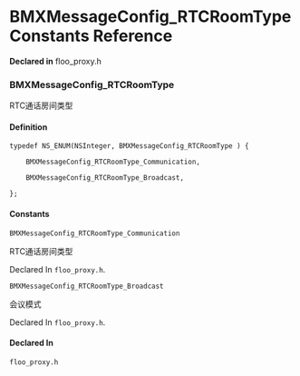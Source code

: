 # BMXMessageConfig_RTCRoomType Constants Reference

  **Declared in** floo_proxy.h  

### BMXMessageConfig_RTCRoomType

RTC通话房间类型

#### Definition
    typedef NS_ENUM(NSInteger, BMXMessageConfig_RTCRoomType ) {   
        
        BMXMessageConfig_RTCRoomType_Communication,
        
        BMXMessageConfig_RTCRoomType_Broadcast,
        
    };

#### Constants

<a name="" title="BMXMessageConfig_RTCRoomType_Communication"></a><code>BMXMessageConfig_RTCRoomType_Communication</code>

RTC通话房间类型

   Declared In `floo_proxy.h`.

<a name="" title="BMXMessageConfig_RTCRoomType_Broadcast"></a><code>BMXMessageConfig_RTCRoomType_Broadcast</code>

会议模式

   Declared In `floo_proxy.h`.

#### Declared In
`floo_proxy.h`

